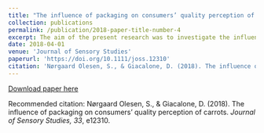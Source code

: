 ```yaml
---
title: "The influence of packaging on consumers’ quality perception of carrots"
collection: publications
permalink: /publication/2018-paper-title-number-4
excerpt: The aim of the present research was to investigate the influence of packaging design on consumers' perception of quality of fresh carrots. We adopted a conjoint analytic approach in which 251 Danish consumers rated the perceived quality and value (expected price) of nine packaging images, obtained by systematically varying packaging type (plastic bag, plastic box, cardboard paper) and label color (blue, brown, grey)...'
date: 2018-04-01
venue: 'Journal of Sensory Studies'
paperurl: 'https://doi.org/10.1111/joss.12310'
citation: 'Nørgaard Olesen, S., & Giacalone, D. (2018). The influence of packaging on consumers’ quality perception of carrots. <i>Journal of Sensory Studies, 33</i>, e12310.'
---
```


[Download paper here](https://www.academia.edu/download/70207473/fullpdf.pdf)

Recommended citation: Nørgaard Olesen, S., & Giacalone, D. (2018). The influence of packaging on consumers’ quality perception of carrots. <i>Journal of Sensory Studies, 33</i>, e12310.
